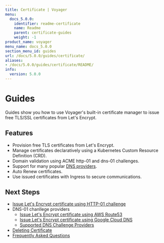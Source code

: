```yaml
---
title: Certificate | Voyager
menu:
  docs_5.0.0:
    identifier: readme-certificate
    name: Readme
    parent: certificate-guides
    weight: -1
product_name: voyager
menu_name: docs_5.0.0
section_menu_id: guides
url: /docs/5.0.0/guides/certificate/
aliases:
- /docs/5.0.0/guides/certificate/README/
info:
  version: 5.0.0
---
```


# Guides

Guides show you how to use Voyager's built-in certificate manager to issue free TLS/SSL certificates from Let's Encrypt.

## Features
- Provision free TLS certificates from Let's Encrypt.
- Manage certificates declaratively using a Kubernetes Custom Resource Definition (CRD).
- Domain validation using ACME http-01 and dns-01 challenges.
- Support for many popular [DNS providers](/docs/5.0.0/guides/certificate/dns/providers).
- Auto Renew certificates.
- Use issued certificates with Ingress to secure communications.

## Next Steps
- [Issue Let's Encrypt certificate using HTTP-01 challenge](/docs/5.0.0/guides/certificate/http/overview)
- DNS-01 chanllege providers
  - [Issue Let's Encrypt certificate using AWS Route53](/docs/5.0.0/guides/certificate/dns/route53)
  - [Issue Let's Encrypt certificate using Google Cloud DNS](/docs/5.0.0/guides/certificate/dns/google-cloud)
  - [Supported DNS Challenge Providers](/docs/5.0.0/guides/certificate/dns/providers)
- [Deleting Certificate](/docs/5.0.0/guides/certificate/delete)
- [Frequently Asked Questions](/docs/5.0.0/guides/certificate/faq)
